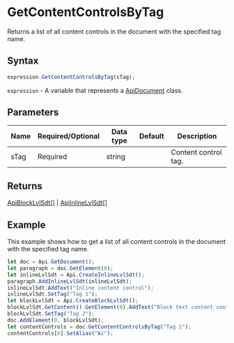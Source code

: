 # GetContentControlsByTag

Returns a list of all content controls in the document with the specified tag name.

## Syntax

```javascript
expression.GetContentControlsByTag(sTag);
```

`expression` - A variable that represents a [ApiDocument](../ApiDocument.md) class.

## Parameters

| **Name** | **Required/Optional** | **Data type** | **Default** | **Description** |
| ------------- | ------------- | ------------- | ------------- | ------------- |
| sTag | Required | string |  | Content control tag. |

## Returns

[ApiBlockLvlSdt[]](../../ApiBlockLvlSdt/ApiBlockLvlSdt.md) | [ApiInlineLvlSdt[]](../../ApiInlineLvlSdt/ApiInlineLvlSdt.md)

## Example

This example shows how to get a list of all content controls in the document with the specified tag name.

```javascript
let doc = Api.GetDocument();
let paragraph = doc.GetElement(0);
let inlineLvlSdt = Api.CreateInlineLvlSdt();
paragraph.AddInlineLvlSdt(inlineLvlSdt);
inlineLvlSdt.AddText("Inline content control");
inlineLvlSdt.SetTag("Tag 1");
let blockLvlSdt = Api.CreateBlockLvlSdt();
blockLvlSdt.GetContent().GetElement(0).AddText("Block text content control");
blockLvlSdt.SetTag("Tag 2");
doc.AddElement(0, blockLvlSdt);
let contentControls = doc.GetContentControlsByTag("Tag 1");
contentControls[0].SetAlias("№1");
```
